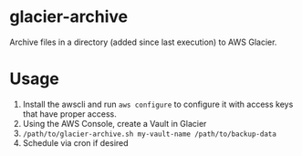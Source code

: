 # glacier-archive

Archive files in a directory (added since last execution) to AWS Glacier.

# Usage

1. Install the awscli and run `aws configure` to configure it with access keys that have proper access.
2. Using the AWS Console, create a Vault in Glacier
3. `/path/to/glacier-archive.sh my-vault-name /path/to/backup-data`
4. Schedule via cron if desired

